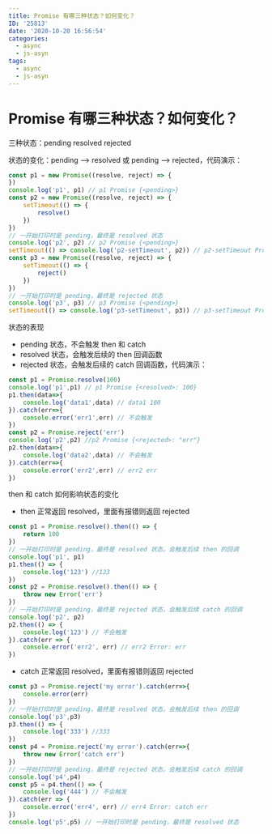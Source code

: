 ```yaml
---
title: Promise 有哪三种状态？如何变化？
ID: '25813'
date: '2020-10-20 16:56:54'
categories:
  - async
  - js-asyn
tags:
  - async
  - js-asyn
---
```


# Promise 有哪三种状态？如何变化？

三种状态：pending resolved rejected

状态的变化：pending —> resolved 或 pending —> rejected，代码演示：

``` js 
const p1 = new Promise((resolve, reject) => {
})
console.log('p1', p1) // p1 Promise {<pending>}
const p2 = new Promise((resolve, reject) => {
    setTimeout(() => {
        resolve()
    })
})
// 一开始打印时是 pending，最终是 resolved 状态
console.log('p2', p2) // p2 Promise {<pending>}
setTimeout(() => console.log('p2-setTimeout', p2)) // p2-setTimeout Promise {<resolved>: undefined}
const p3 = new Promise((resolve, reject) => {
    setTimeout(() => {
        reject()
    })
})
// 一开始打印时是 pending，最终是 rejected 状态
console.log('p3', p3) // p3 Promise {<pending>}
setTimeout(() => console.log('p3-setTimeout', p3)) // p3-setTimeout Promise {<rejected>: undefined}
```

状态的表现

- pending 状态，不会触发 then 和 catch
- resolved 状态，会触发后续的 then 回调函数
- rejected 状态，会触发后续的 catch 回调函数，代码演示：

``` js 
const p1 = Promise.resolve(100)
console.log('p1',p1) // p1 Promise {<resolved>: 100}
p1.then(data=>{
    console.log('data1',data) // data1 100
}).catch(err=>{
    console.error('err1',err) // 不会触发
})
const p2 = Promise.reject('err')
console.log('p2',p2) //p2 Promise {<rejected>: "err"}
p2.then(data=>{
    console.log('data2',data) // 不会触发
}).catch(err=>{
    console.error('err2',err) // err2 err
})
```

then 和 catch 如何影响状态的变化

- then 正常返回 resolved，里面有报错则返回 rejected

``` js 
const p1 = Promise.resolve().then(() => {
    return 100
})
// 一开始打印时是 pending，最终是 resolved 状态，会触发后续 then 的回调
console.log('p1', p1)
p1.then(() => {
    console.log('123') //123
})
const p2 = Promise.resolve().then(() => {
    throw new Error('err')
})
// 一开始打印时是 pending，最终是 rejected 状态，会触发后续 catch 的回调
console.log('p2', p2)
p2.then(() => {
    console.log('123') // 不会触发
}).catch(err => {
    console.error('err2', err) // err2 Error: err
})
```

- catch 正常返回 resolved，里面有报错则返回 rejected

``` js 
const p3 = Promise.reject('my error').catch(err=>{
    console.error(err)
})
// 一开始打印时是 pending，最终是 resolved 状态，会触发后续 then 的回调
console.log('p3',p3)
p3.then(() => {
    console.log('333') //333
})
const p4 = Promise.reject('my error').catch(err=>{
    throw new Error('catch err')
})
// 一开始打印时是 pending，最终是 rejected 状态，会触发后续 catch 的回调
console.log('p4',p4)
const p5 = p4.then(() => {
    console.log('444') // 不会触发
}).catch(err => {
    console.error('err4', err) // err4 Error: catch err
})
console.log('p5',p5) // 一开始打印时是 pending，最终是 resolved 状态
```
 
 
 
 
 
 
 
 
 
 
 
 
 
 
 
 
 
 
 
